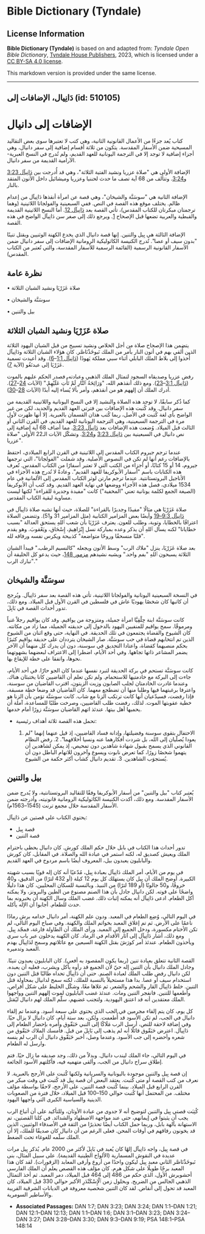 # Bible Dictionary (Tyndale)

## License Information

**Bible Dictionary (Tyndale)** is based on and adapted from: _Tyndale Open Bible Dictionary_, [Tyndale House Publishers](https://tyndaleopenresources.com/), 2023, which is licensed under a [CC BY-SA 4.0 license](https://creativecommons.org/licenses/by-sa/4.0/legalcode.en).

This markdown version is provided under the same license.



--------------------------------

## دَانِيال، الإضافات إلى (id: 510105)

الإضافات إلى دانيال
===================

كتاب يُعد جزءًا من الأعمال القانونية الثانية، وهي كتب لا تعتبرها سوى بعض التقاليد المسيحية ضمن الأسفار المقدسة. يتكون من ثلاثة أقسام إضافية إلى سفر دانيال، وهي أجزاء إضافية لا توجد إلا في الترجمة اليونانية للعهد القديم، ولم تُدرج في النسخ العبرية\-الآرامية القديمة من سفر دانيال.

الإضافة الأولى هي "صلاة عزريا ونشيد الفتية الثلاثة"، وهي قد أُدرجت بين [دَانِيآل 3:23](https://ref.ly/Dan3:23) و[3:24](https://ref.ly/Dan3:24). وتتألف من 68 آية تصف ما حدث لحننيا وعزريا وميشائيل داخل الأتون المتقد بالنار.

الإضافة الثانية هي "سوسَنَّة والشيخان"، وهي قصة عن امرأة أنقذها دَانِيآل من إعدام ظالم. يختلف موقع هذه القصة في النص. ففي السبعينية والفولجاتا اللاتينية (وهما ترجمتان مبكرتان للكتاب المقدس)، تأتي القصة بعد [دَانِيآل 12](https://ref.ly/Dan12:1-Dan12:13). أما النسخ اللاتينية القديمة والقبطية والعربية تضعها قبل الإصحاح [1](https://ref.ly/Dan1:1-Dan1:21). ويرجع ذلك إلى صغر سن دَانِيآل الواضح في هذه القصة.

الإضافة الثالثة هي بِيل والتنين. إنها قصة دانيال الذي يخدع الكهنة الوثنيين ويقتل تنينًا "بدون سيف أو عصا". تُدرج الكنيسة الكاثوليكية الرومانية الإضافات إلى سفر دانيال ضمن الأسفار القانونية الرسمية (القائمة الرسمية للأسفار المقدسة، والتي تُعتبر من الكتاب المقدس).

نظرة عامة
---------

• صلاة عَزَرْيَا ونشيد الشبان الثلاثة

• سوسَنَّة والشيخان

• بيل والتنين

صلاة عَزَرْيَا ونشيد الشبان الثلاثة
-----------------------------------

يتضمن هذا الإصحاح صلاة من أجل الخلاص ونشيد تسبيح من قبل الشبان اليهود الثلاثة الذين أُلقي بهم في أتون النار بأمر من الملك نَبوخَذْنَاصَّر. كان هؤلاء الشبان الثلاثة ودَانِيآل أُخذوا إلى بلاط الملك البابلي أثناء سبي مملكة يَهوذَا ([دَانِيآل 1:1](https://ref.ly/Dan1:1-Dan1:6)–[6](https://ref.ly/Dan1:1-Dan1:6)). وقد أعيدت تسمية عَزَرْيَا إلى عبدنَغُو (الآية [7](https://ref.ly/Dan1:7)).

رفض عزريا وصديقاه السجود لتمثال الملك الذهبي وعبادته، فصدر الحكم عليهم بالموت ([دَانِيآل 3:1](https://ref.ly/Dan3:1-Dan3:23)–[23](https://ref.ly/Dan3:1-Dan3:23)). ومع ذلك أنقذهم الله، "وَرَائِحَةُ ٱلنَّارِ لَمْ تَأْتِ عَلَيْهِمْ." (الآيات [24](https://ref.ly/Dan3:24-Dan3:27)–[27](https://ref.ly/Dan3:24-Dan3:27)). أدرك الملك أن إلههم هو من أنقذهم، وأمر بألا يُساء إليه أبدًا (الآيات [28](https://ref.ly/Dan3:28-Dan3:30)–[30](https://ref.ly/Dan3:28-Dan3:30)).

كما ذُكر سابقًا، لا توجد هذه الصلاة والنشيد إلا في النسخ اليونانية واللاتينية القديمة من سفر دانيال. وقد كُتبت هذه الإضافات بين فترتي العهد القديم والجديد، لكن من غير الواضح بأي لغة كُتبت في الأصل، ربما كُتب هذان القسمان بالعبرية. إلا أنها ظهرت لأول مرة في الترجمة السبعينية، وهي الترجمة اليونانية للعهد القديم، في القرن الثاني أو الثالث قبل الميلاد. وُضعت هذه الإضافات بعد [دَانِيآل 3:23](https://ref.ly/Dan3:23). مما أضاف 68 آية إضافية إلى نص دانيال في السبعينية بين [دَانِيآل 3:23](https://ref.ly/Dan3:23) و[3:24](https://ref.ly/Dan3:24). وتشكّل الآيات الـ22 الأولى "صلاة عزريا".

عندما ترجم جيروم الكتاب المقدس إلى اللاتينية في القرن الرابع الميلادي، احتفظ بالإضافات رغم أنها لم تكن في النصوص الأصلية. وقد شملت "الفولجاتا"، التي ترجمها جيروم، 14 أو 15 كتابًا، أو أجزاء من الكتب التي لا تعتبر أسفارًا من الكتاب المقدس. تُعرف هذه الكتابات باسم "أسفار الأبوكريفا للعهد القديم". وعادةً لا تُدرج هذه الأجزاء في الأناجيل البروتستانتية. عندما ترجم مارتن لوثر الكتاب المقدس إلى الألمانية في عام 1534 ميلادي، فصل هذه الأجزاء ووضعها في نهاية العهد القديم. وقد كتب أن الأبوكريفا (الصيغة الجمع لكلمة يونانية تعني "المخفية") كانت "مفيدة وجديرة للقراءة" لكنها ليست مساوية لبقية الكتاب المقدس.

صلاة عَزَرْيَا هي مثالًا "مفيدًا وجديرًا بالقراءة" للصلاة، حيث أنها تشبه صلاة دَانِيآل في [دَانِيآل 9:3–19](https://ref.ly/Dan9:3-Dan9:19) وأيضًا بعض المزامير الكتابية (مثل المزامير 31 و51\). وتتضمن الصلاة اعترافًا بالخطايا، وتوبة، وطلب للعون. يعترف عَزَرْيَا بأن شعب ٱللهِ يستحق العدالة "بسبب خطايانا" لكنه يسأل ٱللهِ أن يذكر وعده بمباركة نسل إِبْرَاهِيمَ، إِسْحَاق، ويَعْقوبَ. وهو يقدم "قلبًا منسحقًا وروحًا متواضعة" كذبيحة ويكرس نفسه ورفاقه لله. 

بعد صلاة عَزَرْيَا، ينزل "ملاك الرب" وسط الأتون ويجعله "كالنسيم الرطب." فيبدأ الشبان الثلاثة يسبحون ٱللهِ "بفم واحد." ويشبه نشيدهم [مزمور 148](https://ref.ly/Ps148:1-Ps148:14)، حيث يدعو كل الخليقة أن "تبارك الرب."

سوسَنَّة والشيخان
-----------------

في النسخة السبعينية اليونانية والفولجاتا اللاتينية، تأتي هذه القصة بعد سفر دَانِيآل. ويُرجح أن كاتبها كان شخصًا يهوديًا عاش في فلسطين في القرن الأول قبل الميلاد. ومع ذلك، تدور أحداث القصة في بَابِلَ.

كانت سوسَنَّة ابنة حِلْقِيَّا امرأة جميلة، ومتزوجة من يواقيم. وقد كان يواقيم رجلاً غنياً ومرموقًا. سمح يواقيم للمنفيين اليهود بالدخول إلى حديقته الجميلة، مما زاد من مكانته. كان الشيوخ والقضاة يجتمعون في تلك الحديقة. في النهاية، حتى وقع اثنان من الشيوخ الذين تم انتخابهم قضاة في حب سوسَنَّة. صار الشيخان يترددان على حديقة يواقيم كثيرًا بحكم منصبهما كقضاة، واعتادا التحديق في سوسنة، دون أن يدرك كل منهما أن الآخر يضمر المشاعر ذاتها تجاهها. وفي أحد الأيام، اضطرا إلى الاعتراف لبعضهما بشهوتهما نحوها، واتفقا على خطة للإيقاع بها.

كانت سوسَنَّة تستحم في بركة الحديقة لتبرد نفسها عندما كان الجو حارًا. في أحد الأيام، جاءت إلى البركة مع خادمتيها للاستحمام. ولم تكن تعلم أن القاضيين كانا يختبئان هناك. وعندما غادرت الخادمتان لجلب الصابون وزيت الزيتون، اقترب القاضيان من سوسنة، واعترفا برغبتهما فيها وطلبا منها أن تضطجع معهما. كان القاضيان قد وضعا خطة مسبقة، فإذا رفضت، فسيدّعيان أنها كانت ترتكب الزنا مع شاب. كانت سوسَنَّة تؤمن بأن الزنا هو خطية عقوبتها الموت. لذلك، رفضت طلب القاضيين، وصرخت طلبًا للمساعدة، آملة أن يحميها أهل بيتها. عندئذ اتهم القاضيان سوسَنَّة زورًا أمام خدمها.

* تحمل هذه القصة ثلاثة أهداف رئيسية:

    1. الاحتفال بتقوى سوسنة وفضيلتها، وإدانة فساد القاضيين، إذ قيل عنهما إنهما "لم يعودا يُصلّيان إلى الله، بل شردت أفكارهما عنه ونسيا أخلاقهما".
        2. رفض النظام القانوني الذي يسمح بقبول شهادة شاهدين دون تمحيص، إذ يمكن لشاهدين أن يتهموا شخصًا زورًا، كما تعرض نابوت ويسوع وآخرون للاتهام الباطل دون أن يُستجوَب الشاهدين.
        3. تقديم دانيال كشاب أكثر حكمة من الشيوخ.

بيل والتنين
-----------

يُعتبر كتاب "بيل والتنين" من أسفار الأبوكريفا وفقًا للتقاليد البروتستانتية، ولا يُدرج ضمن الأسفار المقدسة. ومع ذلك، أكدت الكنيسة الكاثوليكية الرومانية قانونيته، وأدرجته ضمن الأسفار المقدسة خلال مجمع ترنت (1545–1563م).

يحتوي الكتاب على قصتين عن دَانِيآل:

* قصة بِيل
* قصة التنين

تدور أحداث هذا الكتاب في بابل خلال حكم الملك كورش. كان دانيال يحظى باحترام الملك ويعيش كصديق له، لكنه استمر في عبادة الله والصلاة. في المقابل، كان كورش والبابليون يعبدون بيل، المعروف أيضًا باسم مردوخ في العهد القديم.

في يوم من الأيام، أمر الملك دَانِيآل بعبادة بِيل، مُدّعيًا أنه كان إله قويًا بسبب شهيته الكبيرة. أوضح الملك أن بِيل كان يستهلك كل يوم 12 كيلة (أو 432 لترًا) من الدقيق، و40 خروفًا، و50 جالونًا (أو 189 لترًا) من النبيذ. وبالنسبة للسكان المحليين، كان هذا دليلًا واضحًا على قوته. لكن دانيال جادل بأن هذا الصنم مصنوع من الطين والبرونز، ولا يمكنه أكل الطعام. ادعى دَانِيآل أنه يمكنه إثبات ذلك. غضب الملك وسال الكهنة أن يخبرونه بما حدث للطعام. أجابوا أن الإله يأكله.

في اليوم التالي، وُضِع الطعام في المعبد. ودون علم الكهنة، أمر دانيال خدامه برش رمادًا ناعمًا على الأرض. ثم تم إغلاق المعبد بخواتم الملك والكهنة. وفي صباح اليوم التالي، لم تكن الأختام مكسورة، ودخل الجميع إلى المعبد. ورأى الملك أن الطاولة فارغة، فمجّد بِيل. ومع ذلك، أشار دَانِيآل إلى آثار الأقدام في الرماد. كان الكهنة يدخلون عبر باب سري ويأخذون الطعام. عندئذ أمر كورَشَ بقتل الكهنة السبعين مع عائلاتهم وسمح لدَانِيآل بهدم المعبد وتدميره.

القصة الثانية تتعلق بعبادة تنين (ربما يكون المقصود به أفعى). كان البابليون يعبدون تنينًا. وجادل الملك دانيال بأن التنين إله حيّ لأن الجميع قد رأوه يأكل ويشرب، فعليه أن يعبده. لكن دانيال رفض طلب الملك لعبادة الصنم. حتى أن دَانِيآل تحداه طالبًا قتل التنين دون استخدام سيف أو عصا. بدا هذا مستحيلاً بالنسبة للملك، لكنه سمح لدانيال بمحاولة قتل التنين. خلط دَانِيآل القار والشحم والشعر، ثم غلاها معًا، وشكّل الخليط على شكل أقراص، وأطعمها للتنين. فانفجر التنين ومات. عندئذ غضب البابليون لموت إلههم التنين وواجهوا الملك معتقدين أنه قد اعتنق اليهودية. ولتجنب غضبهم، سلّم الملك لهم دانيال ليُقتل.

كل يوم، كان يتم إلقاء مجرمين في الجب الذي يحتوي على سبعة أسود. وعندما تم إلقاء دانيال في الجب، لم تكن الأسود قد أُطعمت. ولكن، بعد ستة أيام، كان دانيال لا يزال حيًا. وفي إضافة لاحقة للنص، أرسل الرب مَلَاكًا إلى النبي حَبَقّوق وأمره بإحضار الطعام إلى دَانِيآل. اعترض حَبَقّوق قائلًا أنه لم يذهب إلى بَابِلَ من قبل. فأمسك الملاك حَبَقّوق من شعره وأحضره إلى جب الأسود. وعندما وصل، أخبر حَبَقّوق دانيال أن الرب لم ينسه وارسل له الطعام.

في اليوم التالي، جاء الملك ليندب دانيال. وبدلاً من ذلك، وجد صديقه ما زال حيًا. فتم إطلاق سراح دانيال من الجب، وألقى متهميه فيه، فأكلتهم الأسود الجائعة.

إن قصة بِيل والتنين موجودة باليونانية والسريانية ولكنها كُتبت على الأرجح بالعبرية. لا نعرف من كتب القصة أو متى كُتبت. يعتقد البعض أن قصة بِيل قد كُتبت في وقت مبكر من القرن الرابع قبل الميلاد. بينما كُتبت قصة التنين، على الأرجح، لاحقًا بواسطة مؤلف مختلف. من المحتمل أنها كُتبت حوالي 150–100 قبل الميلاد، خلال فترة من الصعوبات الدينية والسياسية الكبرى التي واجهها اليهود.

كُتِبَت قصتي بِيل والتنين لتوضيح أنه لا جدوى من عبادة الأوثان، وللتأكيد على أن أتباع الرب يجب أن يثبتوا في إيمانهم، حتى عند مواجهة الاضطهاد والشدائد. في كلتا القصتين، تم الاستهانة بآلهة بابل، وربما حمل الكتاب أيضًا تحذيرًا من الثقة في الأصدقاء الوثنيين، الذين قد يخونون رفاقهم في أوقات المحن. فعلى الرغم من أن دانيال كان صديقًا للملك، إلا أن الملك سلّمه للغوغاء تحت الضغط.

في قصة بِيل، واجه دَانِيآل إلهًا كان يُعبد في بَابِلَ لأكثر من 2000 عام. يُذكر بِيل مرات عديدة في النقوش المسمارية (الألواح الطينية القديمة). على سبيل المثال، بنى نَبوخَذْنَاصَّر الثاني معبد بِيل ليكون واحدًا من أروع وأرقى المعابد (الزقورات). لقد كان هذا المعبد برجًا طويلًا على شكل هرم. كان مؤلف هذه القصص يعلم أن الملك الفارسي أحشويرش الأول، الذي حكم من 486 إلى 464 قبل الميلاد، دمر المعبد. ثم أخذ التمثال الذهبي الجالس من الضريح. وبحلول زمن ٱلْإِسْكَنْدَرِ الأكبر حوالي 330 قبل الميلاد، كان المعبد قد تحول إلى أنقاض. لقد كان التنين شخصية معروفة في الديانات الشرقية القريبة والأساطير السومرية.

* **Associated Passages:** DAN 1:7; DAN 3:23; DAN 3:24; DAN 1:1–DAN 1:21; DAN 12:1–DAN 12:13; DAN 1:1–DAN 1:6; DAN 3:1–DAN 3:23; DAN 3:24–DAN 3:27; DAN 3:28–DAN 3:30; DAN 9:3–DAN 9:19; PSA 148:1–PSA 148:14


